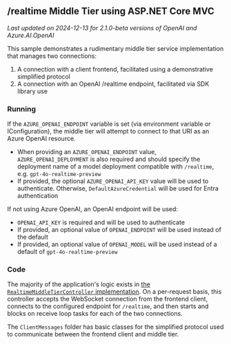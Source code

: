 ## /realtime Middle Tier using ASP.NET Core MVC

*Last updated on 2024-12-13 for 2.1.0-beta versions of OpenAI and Azure.AI.OpenAI*

This sample demonstrates a rudimentary middle tier service implementation that manages two connections:

1. A connection with a client frontend, facilitated using a demonstrative simplified protocol
2. A connection with an OpenAI /realtime endpoint, facilitated via SDK library use

### Running

If the `AZURE_OPENAI_ENDPOINT` variable is set (via environment variable or IConfiguration), the middle tier will attempt to connect to that URI as an Azure OpenAI resource.

- When providing an `AZURE_OPENAI_ENDPOINT` value, `AZURE_OPENAI_DEPLOYMENT` is also required and should specify the deployment name of a model deployment compatible with `/realtime`, e.g. `gpt-4o-realtime-preview`
- If provided, the optional `AZURE_OPENAI_API_KEY` value will be used to authenticate. Otherwise, `DefaultAzureCredential` will be used for Entra authentication

If not using Azure OpenAI, an OpenAI endpoint will be used:

- `OPENAI_API_KEY` is required and will be used to authenticate
- If provided, an optional value of `OPENAI_ENDPOINT` will be used instead of the default
- If provided, an optional value of `OPENAI_MODEL` will be used instead of a default of `gpt-4o-realtime-preview`

### Code

The majority of the application's logic exists in [the `RealtimeMiddleTierController` implementation](Controllers/RealtimeMiddleTierController.cs). On a per-request basis, this controller accepts the WebSocket connection from the frontend client, connects to the configured endpoint for `/realtime`, and then starts and blocks on receive loop tasks for each of the two connections.

The `ClientMessages` folder has basic classes for the simplified protocol used to communicate between the frontend client and middle tier.